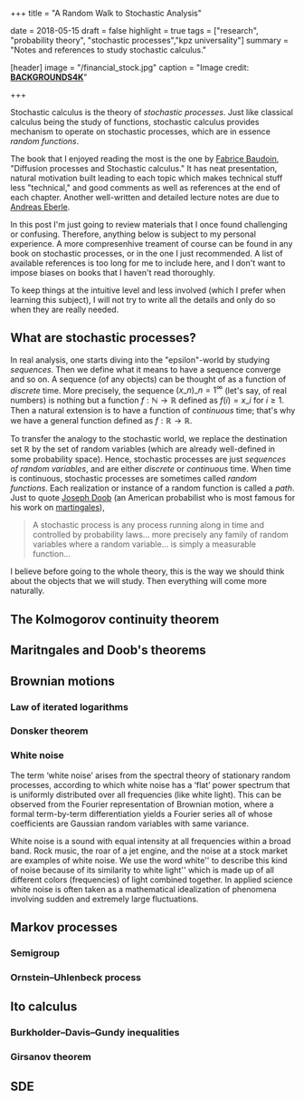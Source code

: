 +++
title = "A Random Walk to Stochastic Analysis"

date = 2018-05-15
draft = false
highlight = true
tags = ["research", "probability theory", "stochastic processes","kpz universality"]
summary = "Notes and references to study stochastic calculus."

[header]
image = "/financial_stock.jpg"
caption = "Image credit: [**BACKGROUNDS4K**](http://backgrounds4k.net/stocks/)"

+++

Stochastic calculus is the theory of _stochastic processes_. Just like classical calculus being the study of functions, stochastic calculus provides mechanism to operate on stochastic processes, which are in essence _random functions_.

The book that I enjoyed reading the most is the one by [Fabrice Baudoin](https://sites.google.com/site/fabricebaudoinwebpage/books), "Diffusion processes and Stochastic calculus." It has neat presentation, natural motivation built leading to each topic which makes technical stuff less "technical," and good comments as well as references at the end of each chapter. Another well-written and detailed lecture notes are due to [Andreas Eberle](https://wt.iam.uni-bonn.de/fileadmin/WT/Inhalt/people/Andreas_Eberle/StoAn15/StochasticAnalysis2015.pdf).

In this post I'm just going to review materials that I once found challenging or confusing. Therefore, anything below is subject to my personal experience. A more compresenhive treament of course can be found in any book on stochastic processes, or in the one I just recommended. A list of available references is too long for me to include here, and I don't want to impose biases on books that I haven't read thoroughly. 

To keep things at the intuitive level and less involved (which I prefer when learning this subject), I will not try to write all the details and only do so when they are really needed. 

## What are stochastic processes?  
In real analysis, one starts diving into the "epsilon"-world by studying _sequences_. Then we define what it means to have a sequence converge and so on. A sequence (of any objects) can be thought of as a function of _discrete_ time. More precisely, the sequence $(x\_n)\_{n=1}^{\infty}$ (let's say, of real numbers) is nothing but a function $f:\mathbb N\to \mathbb R$ defined as $f(i)=x\_i$ for $i\ge 1$. Then a natural extension is to have a function of _continuous_ time; that's why we have a general function defined as $f:\mathbb R\to \mathbb R$. 

To transfer the analogy to the stochastic world, we replace the destination set $\mathbb R$ by the set of random variables (which are already well-defined in some probability space). Hence, stochastic processes are just _sequences of random variables_, and are either _discrete_ or _continuous_ time. When time is continuous, stochastic processes are sometimes called _random functions_. Each realization or instance of a random function is called a _path_. Just to quote [Joseph Doob](https://en.wikipedia.org/wiki/Joseph_L._Doob) (an American probabilist who is most famous for his work on [martingales](https://en.wikipedia.org/wiki/Martingale_(probability_theory))),  

>A stochastic process is any process running along in time and controlled by probability laws... more precisely any family of random variables where a random variable... is simply a measurable function...

I believe before going to the whole theory, this is the way we should think about the objects that we will study. Then everything will come more naturally. 

## The Kolmogorov continuity theorem  

## Maritngales and Doob's theorems

## Brownian motions

### Law of iterated logarithms

### Donsker theorem

### White noise
The term ‘white noise’ arises from the spectral theory of stationary random processes, according to which white noise has a ‘flat’ power spectrum that is uniformly distributed over all frequencies (like white light). This can be observed from the Fourier representation of Brownian motion, where a formal term-by-term differentiation yields a Fourier series all of whose coefficients are Gaussian random variables with same variance.  

White noise is a sound with equal intensity at all frequencies within a broad band. Rock music, the roar of a jet engine, and the noise at a stock market are examples of white noise. We use the word white'' to describe this kind of noise because of its similarity to white light'' which is made up of all different colors (frequencies) of light combined together. In applied science white noise is often taken as a mathematical idealization of phenomena involving sudden and extremely large fluctuations.
## Markov processes
### Semigroup

### Ornstein–Uhlenbeck process

## Ito calculus

### Burkholder–Davis–Gundy inequalities

### Girsanov theorem

## SDE